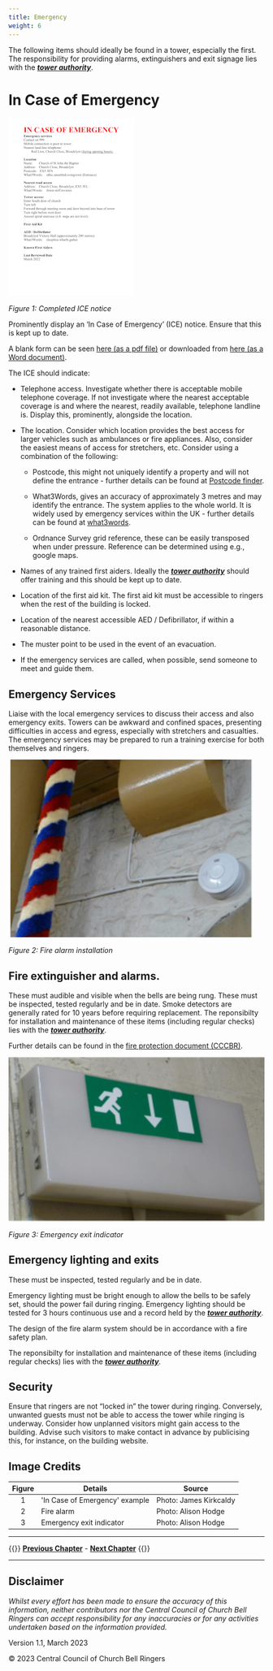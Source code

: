 ```yaml
---
title: Emergency
weight: 6
---
```


The following items should ideally be found in a tower, especially the first. The responsibility for providing alarms, extinguishers and exit signage lies with the ***[tower authority](../glossary/#tower-authority)***.

# In Case of Emergency 

![An ICE notice](ice_350.jpg)

*Figure 1: Completed ICE notice*

Prominently display an ‘In Case of Emergency’ (ICE) notice. Ensure that this is kept up to date. 

A blank form can be seen [here (as a pdf file)](proforma.pdf) or downloaded from [here (as a Word document)](proforma.docx).

The ICE should indicate: 

- Telephone access. Investigate whether there is acceptable mobile telephone coverage. If not investigate where the nearest acceptable coverage is and where the nearest, readily available, telephone landline is. Display this, prominently, alongside the location. 

- The location. Consider which location provides the best access for larger vehicles such as ambulances or fire appliances. Also, consider the easiest means of access for stretchers, etc. Consider using a combination of the following: 

   - Postcode, this might not uniquely identify a property and will not define the entrance - further details can be found at [Postcode finder](https://www.royalmail.com/find-a-postcode). 

   - What3Words, gives an accuracy of approximately 3 metres and may identify the entrance. The system applies to the whole world. It is widely used by emergency services within the UK - further details can be found at [what3words](https://what3words.com/about).  

  - Ordnance Survey grid reference, these can be easily transposed when under pressure. Reference can be determined using e.g., google maps. 

- Names of any trained first aiders. Ideally the ***[tower authority](../glossary/#tower-authority)*** should offer training and this should be kept up to date.

- Location of the first aid kit. The first aid kit must be accessible to ringers when the rest of the building is locked. 

- Location of the nearest accessible AED / Defibrillator, if within a reasonable distance. 

- The muster point to be used in the event of an evacuation. 

- If the emergency services are called, when possible, send someone to meet and guide them. 

## Emergency Services

Liaise with the local emergency services to discuss their access and also emergency exits. Towers can be awkward and confined spaces, presenting difficulties in access and egress, especially with stretchers and casualties. The emergency services may be prepared to run a training exercise for both themselves and ringers. 

![Fire alarm](alarm_350.jpg)

*Figure 2: Fire alarm installation*

## Fire extinguisher and alarms.

These must audible and visible when the bells are being rung. These must be inspected, tested regularly and be in date. Smoke detectors are generally rated for 10 years before requiring replacement. The reponsibilty for installation and maintenance of these items (including regular checks) lies with the ***[tower authority](../glossary/#tower-authority)***.

Further details can be found in the [fire protection document (CCCBR)](https://cccbr.org.uk/wp-content/uploads/2020/07/SM_FireRiskAssessment_2020_Ver_1.pdf).

![Emergency exit indicator](exit_350.jpg)

*Figure 3: Emergency exit indicator*

## Emergency lighting and exits

These must be inspected, tested regularly and be in date. 

Emergency lighting must be bright enough to allow the bells to be safely set, should the power fail during ringing. Emergency lighting should be tested for 3 hours continuous use and a record held by the ***[tower authority](../glossary/#tower-authority)***. 

The design of the fire alarm system should be in accordance with a fire safety plan. 

The reponsibilty for installation and maintenance of these items (including regular checks) lies with the ***[tower authority](../glossary/#tower-authority)***.

## Security

Ensure that ringers are not “locked in” the tower during ringing. Conversely, unwanted guests must not be able to access the tower while ringing is underway. Consider how unplanned visitors might gain access to the building. Advise such visitors to make contact in advance by publicising this, for instance, on the building website. 

 ## Image Credits

| Figure | Details | Source |
| :---: | --- | --- |
| 1 | 'In Case of Emergency' example | Photo: James Kirkcaldy |
| 2 | Fire alarm | Photo: Alison Hodge |
| 3 | Emergency exit indicator | Photo: Alison Hodge |

----

{{<hint info>}}
**[Previous Chapter](../healthsafety/)** - **[Next Chapter](../ringingroom/)**
{{</hint>}}

----

## Disclaimer
 
*Whilst every effort has been made to ensure the accuracy of this information, neither contributors nor the Central Council of Church Bell Ringers can accept responsibility for any inaccuracies or for any activities undertaken based on the information provided.*

Version 1.1, March 2023

© 2023 Central Council of Church Bell Ringers
